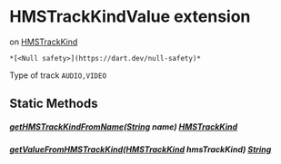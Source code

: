 


# HMSTrackKindValue extension
on [HMSTrackKind](../hmssdk_flutter/HMSTrackKind-class.md)







    *[<Null safety>](https://dart.dev/null-safety)*



<p>Type of track <code>AUDIO,VIDEO</code></p>






## Static Methods

##### [getHMSTrackKindFromName](../hmssdk_flutter/HMSTrackKindValue/getHMSTrackKindFromName.md)([String](https://api.flutter.dev/flutter/dart-core/String-class.html) name) [HMSTrackKind](../hmssdk_flutter/HMSTrackKind-class.md)



   




##### [getValueFromHMSTrackKind](../hmssdk_flutter/HMSTrackKindValue/getValueFromHMSTrackKind.md)([HMSTrackKind](../hmssdk_flutter/HMSTrackKind-class.md) hmsTrackKind) [String](https://api.flutter.dev/flutter/dart-core/String-class.html)



   










